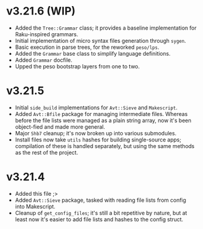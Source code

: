 # v3.21.6 (WIP)

- Added the `Tree::Grammar` class; it provides a baseline implementation for Raku-inspired grammars.
- Initial implementation of micro syntax files generation through `sygen`.
- Basic execution in parse trees, for the reworked `peso/lps`.
- Added the `Grammar` base class to simplify language definitions.
- Added `Grammar` docfile.
- Upped the peso bootstrap layers from one to two.

# v3.21.5

- Initial `side_build` implementations for `Avt::Sieve` and `Makescript`.
- Added `Avt::Bfile` package for managing intermediate files. Whereas before the file lists were managed as a plain string array, now it's been object-fied and made more general.
- Major `Shb7` cleanup; it's now broken up into various submodules.
- Install files now take `utils` hashes for building single-source apps; compilation of these is handled separately, but using the same methods as the rest of the project.

# v3.21.4

- Added this file ;>
- Added `Avt::Sieve` package, tasked with reading file lists from config into Makescript.
- Cleanup of `get_config_files`; it's still a bit repetitive by nature, but at least now it's easier to add file lists and hashes to the config struct.
